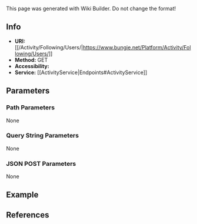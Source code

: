 <span class="wiki-builder">This page was generated with Wiki Builder. Do not change the format!</span>

## Info

* **URI:** [[/Activity/Following/Users/|https://www.bungie.net/Platform/Activity/Following/Users/]]
* **Method:** GET
* **Accessibility:** 
* **Service:** [[ActivityService|Endpoints#ActivityService]]

## Parameters
### Path Parameters
None

### Query String Parameters
None

### JSON POST Parameters
None

## Example


## References
